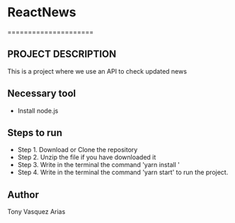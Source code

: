 # ReactNews
=====================

PROJECT DESCRIPTION 
--------------------------
This is a project where we use an API to check updated news

Necessary tool
-------------------------
- Install node.js


Steps to run
--------------------------
- Step 1. Download or Clone the repository
- Step 2. Unzip the file if you have downloaded it
- Step 3. Write in the terminal the command 'yarn install '
- Step 4. Write in the terminal the command 'yarn start' to run the project.


Author
-------
Tony Vasquez Arias


